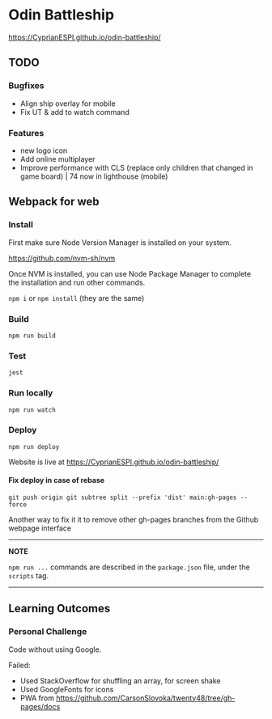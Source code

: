 # Odin Battleship

https://CyprianESPI.github.io/odin-battleship/

## TODO

### Bugfixes

- Align ship overlay for mobile
- Fix UT & add to watch command

### Features

- new logo icon
- Add online multiplayer
- Improve performance with CLS (replace only children that changed in game board) | 74 now in lighthouse (mobile)

## Webpack for web

### Install

First make sure Node Version Manager is installed on your system.

https://github.com/nvm-sh/nvm

Once NVM is installed, you can use Node Package Manager to complete the installation and run other commands.

`npm i` or `npm install` (they are the same)

### Build

`npm run build`

### Test

`jest`

### Run locally

`npm run watch`

### Deploy

`npm run deploy`

Website is live at https://CyprianESPI.github.io/odin-battleship/

#### Fix deploy in case of rebase

`git push origin git subtree split --prefix 'dist' main:gh-pages --force`

Another way to fix it it to remove other gh-pages branches from the Github webpage interface

---

**NOTE**

`npm run ...` commands are described in the `package.json` file, under the `scripts` tag.

---

## Learning Outcomes

### Personal Challenge

Code without using Google.

Failed:

- Used StackOverflow for shuffling an array, for screen shake
- Used GoogleFonts for icons
- PWA from https://github.com/CarsonSlovoka/twenty48/tree/gh-pages/docs